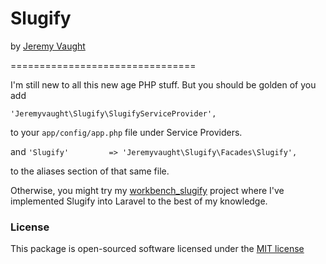 # Slugify

by [Jeremy Vaught](http://github.com/jeremyvaught)

================================

I'm still new to all this new age PHP stuff. But you should be golden of you add 

`'Jeremyvaught\Slugify\SlugifyServiceProvider',` 

to your `app/config/app.php` file under Service Providers.

and `'Slugify'         => 'Jeremyvaught\Slugify\Facades\Slugify',`

to the aliases section of that same file.

Otherwise, you might try my [workbench_slugify](https://github.com/jeremyvaught/workbench_slugify) project where I've implemented Slugify into Laravel to the best of my knowledge.

### License

This package is open-sourced software licensed under the [MIT license](http://opensource.org/licenses/MIT)
